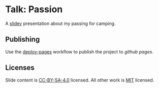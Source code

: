 # Talk: Passion

A [slidev](https://sli.dev/) presentation about my passing for camping.

## Publishing

Use the [deploy-pages](./.github/workflows/deploy-pages.yml) workflow to publish the project to _github pages_.

## Licenses

Slide content is [CC-BY-SA-4.0](https://creativecommons.org/licenses/by-sa/4.0/) licensed. All other work is [MIT](https://choosealicense.com/licenses/mit/) licensed.
